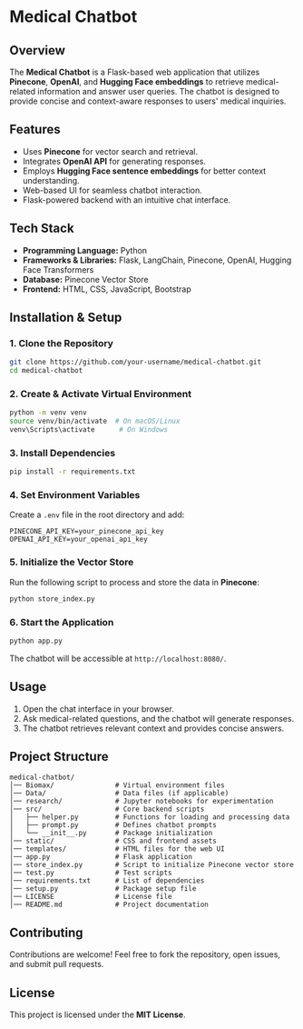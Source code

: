 # **Medical Chatbot**  

## **Overview**  
The **Medical Chatbot** is a Flask-based web application that utilizes **Pinecone**, **OpenAI**, and **Hugging Face embeddings** to retrieve medical-related information and answer user queries. The chatbot is designed to provide concise and context-aware responses to users' medical inquiries.  

## **Features**  
- Uses **Pinecone** for vector search and retrieval.  
- Integrates **OpenAI API** for generating responses.  
- Employs **Hugging Face sentence embeddings** for better context understanding.  
- Web-based UI for seamless chatbot interaction.  
- Flask-powered backend with an intuitive chat interface.  

## **Tech Stack**  
- **Programming Language:** Python  
- **Frameworks & Libraries:** Flask, LangChain, Pinecone, OpenAI, Hugging Face Transformers  
- **Database:** Pinecone Vector Store  
- **Frontend:** HTML, CSS, JavaScript, Bootstrap  

## **Installation & Setup**  

### **1. Clone the Repository**  
```bash
git clone https://github.com/your-username/medical-chatbot.git
cd medical-chatbot
```

### **2. Create & Activate Virtual Environment**  
```bash
python -m venv venv
source venv/bin/activate  # On macOS/Linux
venv\Scripts\activate      # On Windows
```

### **3. Install Dependencies**  
```bash
pip install -r requirements.txt
```

### **4. Set Environment Variables**  
Create a `.env` file in the root directory and add:  
```
PINECONE_API_KEY=your_pinecone_api_key
OPENAI_API_KEY=your_openai_api_key
```

### **5. Initialize the Vector Store**  
Run the following script to process and store the data in **Pinecone**:  
```bash
python store_index.py
```

### **6. Start the Application**  
```bash
python app.py
```
The chatbot will be accessible at `http://localhost:8080/`.  

## **Usage**  
1. Open the chat interface in your browser.  
2. Ask medical-related questions, and the chatbot will generate responses.  
3. The chatbot retrieves relevant context and provides concise answers.  

## **Project Structure**  
```
medical-chatbot/
│── Biomax/               # Virtual environment files  
│── Data/                 # Data files (if applicable)  
│── research/             # Jupyter notebooks for experimentation  
│── src/                  # Core backend scripts  
│   ├── helper.py         # Functions for loading and processing data  
│   ├── prompt.py         # Defines chatbot prompts  
│   └── __init__.py       # Package initialization  
│── static/               # CSS and frontend assets  
│── templates/            # HTML files for the web UI  
│── app.py                # Flask application  
│── store_index.py        # Script to initialize Pinecone vector store  
│── test.py               # Test scripts  
│── requirements.txt      # List of dependencies  
│── setup.py              # Package setup file  
│── LICENSE               # License file  
│── README.md             # Project documentation  
```

## **Contributing**  
Contributions are welcome! Feel free to fork the repository, open issues, and submit pull requests.  

## **License**  
This project is licensed under the **MIT License**.  

